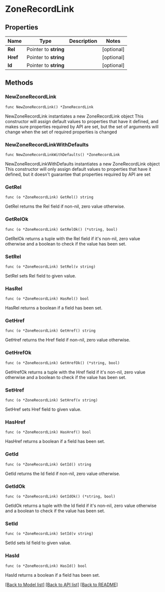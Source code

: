 # ZoneRecordLink

## Properties

Name | Type | Description | Notes
------------ | ------------- | ------------- | -------------
**Rel** | Pointer to **string** |  | [optional] 
**Href** | Pointer to **string** |  | [optional] 
**Id** | Pointer to **string** |  | [optional] 

## Methods

### NewZoneRecordLink

`func NewZoneRecordLink() *ZoneRecordLink`

NewZoneRecordLink instantiates a new ZoneRecordLink object
This constructor will assign default values to properties that have it defined,
and makes sure properties required by API are set, but the set of arguments
will change when the set of required properties is changed

### NewZoneRecordLinkWithDefaults

`func NewZoneRecordLinkWithDefaults() *ZoneRecordLink`

NewZoneRecordLinkWithDefaults instantiates a new ZoneRecordLink object
This constructor will only assign default values to properties that have it defined,
but it doesn't guarantee that properties required by API are set

### GetRel

`func (o *ZoneRecordLink) GetRel() string`

GetRel returns the Rel field if non-nil, zero value otherwise.

### GetRelOk

`func (o *ZoneRecordLink) GetRelOk() (*string, bool)`

GetRelOk returns a tuple with the Rel field if it's non-nil, zero value otherwise
and a boolean to check if the value has been set.

### SetRel

`func (o *ZoneRecordLink) SetRel(v string)`

SetRel sets Rel field to given value.

### HasRel

`func (o *ZoneRecordLink) HasRel() bool`

HasRel returns a boolean if a field has been set.

### GetHref

`func (o *ZoneRecordLink) GetHref() string`

GetHref returns the Href field if non-nil, zero value otherwise.

### GetHrefOk

`func (o *ZoneRecordLink) GetHrefOk() (*string, bool)`

GetHrefOk returns a tuple with the Href field if it's non-nil, zero value otherwise
and a boolean to check if the value has been set.

### SetHref

`func (o *ZoneRecordLink) SetHref(v string)`

SetHref sets Href field to given value.

### HasHref

`func (o *ZoneRecordLink) HasHref() bool`

HasHref returns a boolean if a field has been set.

### GetId

`func (o *ZoneRecordLink) GetId() string`

GetId returns the Id field if non-nil, zero value otherwise.

### GetIdOk

`func (o *ZoneRecordLink) GetIdOk() (*string, bool)`

GetIdOk returns a tuple with the Id field if it's non-nil, zero value otherwise
and a boolean to check if the value has been set.

### SetId

`func (o *ZoneRecordLink) SetId(v string)`

SetId sets Id field to given value.

### HasId

`func (o *ZoneRecordLink) HasId() bool`

HasId returns a boolean if a field has been set.


[[Back to Model list]](../README.md#documentation-for-models) [[Back to API list]](../README.md#documentation-for-api-endpoints) [[Back to README]](../README.md)



